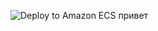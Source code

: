 ![Deploy to Amazon ECS](https://github.com/Bukharovsi/enterprise_dev_course/workflows/Deploy%20to%20Amazon%20ECS/badge.svg)
привет 
